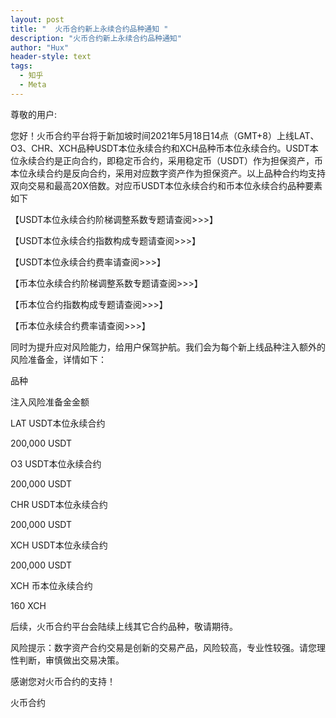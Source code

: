 ```yaml
---
layout: post
title: "  火币合约新上永续合约品种通知 "
description: "火币合约新上永续合约品种通知"
author: "Hux"
header-style: text
tags:
  - 知乎
  - Meta
---
```


尊敬的用户:

您好！火币合约平台将于新加坡时间2021年5月18日14点（GMT+8）上线LAT、O3、CHR、XCH品种USDT本位永续合约和XCH品种币本位永续合约。USDT本位永续合约是正向合约，即稳定币合约，采用稳定币（USDT）作为担保资产，币本位永续合约是反向合约，采用对应数字资产作为担保资产。以上品种合约均支持双向交易和最高20X倍数。对应币USDT本位永续合约和币本位永续合约品种要素如下

【USDT本位永续合约阶梯调整系数专题请查阅>>>】

【USDT本位永续合约指数构成专题请查阅>>>】

【USDT本位永续合约费率请查阅>>>】

【币本位永续合约阶梯调整系数专题请查阅>>>】

【币本位合约指数构成专题请查阅>>>】

【币本位永续合约费率请查阅>>>】

 







同时为提升应对风险能力，给用户保驾护航。我们会为每个新上线品种注入额外的风险准备金，详情如下：

 

品种

注入风险准备金金额

LAT USDT本位永续合约

200,000 USDT

O3 USDT本位永续合约

200,000 USDT

CHR USDT本位永续合约

200,000 USDT

XCH USDT本位永续合约

200,000 USDT

XCH 币本位永续合约

160 XCH

后续，火币合约平台会陆续上线其它合约品种，敬请期待。

风险提示：数字资产合约交易是创新的交易产品，风险较高，专业性较强。请您理性判断，审慎做出交易决策。

感谢您对火币合约的支持！

火币合约
